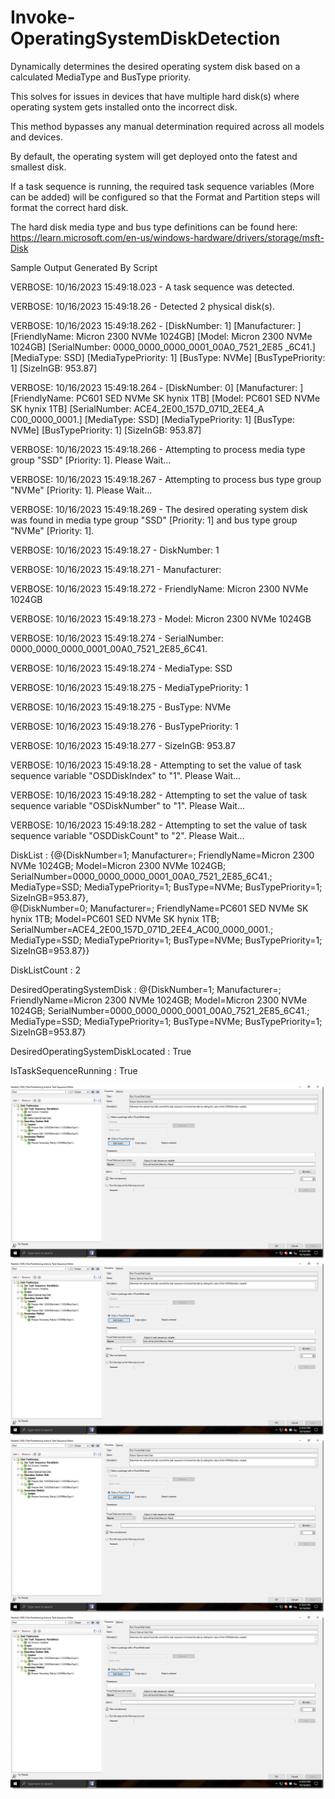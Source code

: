 # Invoke-OperatingSystemDiskDetection
Dynamically determines the desired operating system disk based on a calculated MediaType and BusType priority.

This solves for issues in devices that have multiple hard disk(s) where operating system gets installed onto the incorrect disk.

This method bypasses any manual determination required across all models and devices.

By default, the operating system will get deployed onto the fatest and smallest disk.

If a task sequence is running, the required task sequence variables (More can be added) will be configured so that the Format and Partition steps will format the correct hard disk.

The hard disk media type and bus type definitions can be found here: https://learn.microsoft.com/en-us/windows-hardware/drivers/storage/msft-Disk

Sample Output Generated By Script

VERBOSE: 10/16/2023 15:49:18.023 - A task sequence was detected.

VERBOSE: 10/16/2023 15:49:18.26 - Detected 2 physical disk(s).

VERBOSE: 10/16/2023 15:49:18.262 - [DiskNumber: 1] [Manufacturer: ] [FriendlyName: Micron 2300 NVMe 1024GB] [Model: Micron 2300 NVMe 1024GB] [SerialNumber: 0000_0000_0000_0001_00A0_7521_2E85
_6C41.] [MediaType: SSD] [MediaTypePriority: 1] [BusType: NVMe] [BusTypePriority: 1] [SizeInGB: 953.87]

VERBOSE: 10/16/2023 15:49:18.264 - [DiskNumber: 0] [Manufacturer: ] [FriendlyName: PC601 SED NVMe SK hynix 1TB] [Model: PC601 SED NVMe SK hynix 1TB] [SerialNumber: ACE4_2E00_157D_071D_2EE4_A
C00_0000_0001.] [MediaType: SSD] [MediaTypePriority: 1] [BusType: NVMe] [BusTypePriority: 1] [SizeInGB: 953.87]

VERBOSE: 10/16/2023 15:49:18.266 - Attempting to process media type group "SSD" [Priority: 1]. Please Wait...

VERBOSE: 10/16/2023 15:49:18.267 - Attempting to process bus type group "NVMe" [Priority: 1]. Please Wait...

VERBOSE: 10/16/2023 15:49:18.269 - The desired operating system disk was found in media type group "SSD" [Priority: 1] and bus type group "NVMe" [Priority: 1].

VERBOSE: 10/16/2023 15:49:18.27 - DiskNumber: 1

VERBOSE: 10/16/2023 15:49:18.271 - Manufacturer: 

VERBOSE: 10/16/2023 15:49:18.272 - FriendlyName: Micron 2300 NVMe 1024GB

VERBOSE: 10/16/2023 15:49:18.273 - Model: Micron 2300 NVMe 1024GB

VERBOSE: 10/16/2023 15:49:18.274 - SerialNumber: 0000_0000_0000_0001_00A0_7521_2E85_6C41.

VERBOSE: 10/16/2023 15:49:18.274 - MediaType: SSD

VERBOSE: 10/16/2023 15:49:18.275 - MediaTypePriority: 1

VERBOSE: 10/16/2023 15:49:18.275 - BusType: NVMe

VERBOSE: 10/16/2023 15:49:18.276 - BusTypePriority: 1

VERBOSE: 10/16/2023 15:49:18.277 - SizeInGB: 953.87

VERBOSE: 10/16/2023 15:49:18.28 - Attempting to set the value of task sequence variable "OSDDiskIndex" to "1". Please Wait...

VERBOSE: 10/16/2023 15:49:18.282 - Attempting to set the value of task sequence variable "OSDiskNumber" to "1". Please Wait...

VERBOSE: 10/16/2023 15:49:18.282 - Attempting to set the value of task sequence variable "OSDDiskCount" to "2". Please Wait...


DiskList                          : {@{DiskNumber=1; Manufacturer=; FriendlyName=Micron 2300 NVMe 1024GB; Model=Micron 2300 NVMe 1024GB; SerialNumber=0000_0000_0000_0001_00A0_7521_2E85_6C41.; MediaType=SSD; MediaTypePriority=1; BusType=NVMe; BusTypePriority=1; SizeInGB=953.87},               
                                    @{DiskNumber=0; Manufacturer=; FriendlyName=PC601 SED NVMe SK hynix 1TB; Model=PC601 SED NVMe SK hynix 1TB; SerialNumber=ACE4_2E00_157D_071D_2EE4_AC00_0000_0001.; MediaType=SSD; MediaTypePriority=1; BusType=NVMe; BusTypePriority=1; SizeInGB=953.87}}

DiskListCount                     : 2

DesiredOperatingSystemDisk        : @{DiskNumber=1; Manufacturer=; FriendlyName=Micron 2300 NVMe 1024GB; Model=Micron 2300 NVMe 1024GB; SerialNumber=0000_0000_0000_0001_00A0_7521_2E85_6C41.; MediaType=SSD; MediaTypePriority=1; BusType=NVMe; BusTypePriority=1; SizeInGB=953.87}

DesiredOperatingSystemDiskLocated : True

IsTaskSequenceRunning             : True

<img src="https://github.com/freedbygrace/Invoke-OperatingSystemDiskDetection/blob/main/Example/MECM-OSD-OSDiskDetection-0001.jpg" alt="Alt text" title="Optional title">
<img src="https://github.com/freedbygrace/Invoke-OperatingSystemDiskDetection/blob/main/Example/MECM-OSD-OSDiskDetection-0001.jpg" alt="Alt text" title="Optional title">
<img src="https://github.com/freedbygrace/Invoke-OperatingSystemDiskDetection/blob/main/Example/MECM-OSD-OSDiskDetection-0001.jpg" alt="Alt text" title="Optional title">
<img src="https://github.com/freedbygrace/Invoke-OperatingSystemDiskDetection/blob/main/Example/MECM-OSD-OSDiskDetection-0001.jpg" alt="Alt text" title="Optional title">
